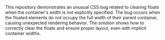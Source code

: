 This repository demonstrates an unusual CSS bug related to clearing floats when the container's width is not explicitly specified. The bug occurs when the floated elements do not occupy the full width of their parent container, causing unexpected rendering behavior.  The solution shows how to correctly clear the floats and ensure proper layout, even with implicit container widths.